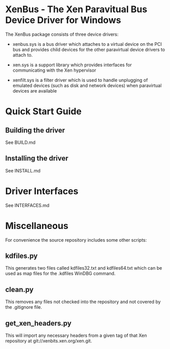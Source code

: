 XenBus - The Xen Paravitual Bus Device Driver for Windows
=========================================================

The XenBus package consists of three device drivers:

*    xenbus.sys is a bus driver which attaches to a virtual device on the PCI
     bus and provides child devices for the other paravirtual device drivers
     to attach to.

*    xen.sys is a support library which provides interfaces for communicating
     with the Xen hypervisor

*    xenfilt.sys is a filter driver which is used to handle unplugging of
     emulated devices (such as disk and network devices) when paravirtual
     devices are available

Quick Start Guide
=================

Building the driver
-------------------

See BUILD.md

Installing the driver
---------------------

See INSTALL.md

Driver Interfaces
=================

See INTERFACES.md

Miscellaneous
=============

For convenience the source repository includes some other scripts:

kdfiles.py
----------

This generates two files called kdfiles32.txt and kdfiles64.txt which can
be used as map files for the .kdfiles WinDBG command.

clean.py
--------

This removes any files not checked into the repository and not covered by
the .gitignore file.

get_xen_headers.py
------------------

This will import any necessary headers from a given tag of that Xen
repository at git://xenbits.xen.org/xen.git.
